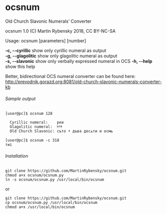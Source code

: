 # ocsnum

  Old Church Slavonic Numerals’ Converter

  ocsnum 1.0 (C) Martin Rybensky 2018, CC BY-NC-SA

  Usage: ocsnum [parameters] [number]

  __-c, --cyrillic__     	show only cyrillic numeral as output     
  __-g, --glagolitic__   	show only glagolitic numeral as output   
  __-s, --slavonic__     	show only verbally expressed numeral in OCS
  __-h, --help__	     	show this help


  Better, bidirectional OCS numeral converter can be found here:  
  http://prevodnik.gorazd.org:8081/old-church-slavonic-numerals-converter-kb


###### Sample output
```
[user@pc]$ ocsnum 128

  Cyrillic numeral:    рки
  Glagolitic numeral:  ⱃⰻⰷ
  Old Church Slavonic: съто • дъва десѧти и осмь

[user@pc]$ ocsnum -c 318
тиі

```


###### Installation
```
git clone https://github.com/MartinRybensky/ocsnum.git
chmod a+x ocsnum/ocsnum.py
ln -s ocsnum/ocsnum.py /usr/local/bin/ocsnum
```

or

```
git clone https://github.com/MartinRybensky/ocsnum.git
cp ocsnum/ocsnum.py /usr/local/bin/ocsnum
chmod a+x /usr/local/bin/ocsnum
```
